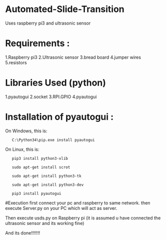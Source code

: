 # Automated-Slide-Transition
Uses raspberry pi3 and ultrasonic sensor

#  Requirements :
1.Raspberry pi3
2.Ultrasonic sensor
3.bread board
4.jumper wires
5.resistors

# Libraries Used (python)
 1.pyautogui
 2.socket
 3.RPI.GPIO
 4.pyautogui
 
# Installation of pyautogui : 

   On Windows, this is:

       C:\Python34\pip.exe install pyautogui
      
   On Linux, this is:

       pip3 install python3-xlib

       sudo apt-get install scrot

       sudo apt-get install python3-tk

       sudo apt-get install python3-dev

       pip3 install pyautogui
    
    
#Execution
first connect your pc and raspberry to same network.
then execute Server.py on your PC which will act as server.

Then execute usds.py on Raspberry pi (it is assumed u have connected the ultrasonic sensor and its working fine)

And its done!!!!!!!
   
    
